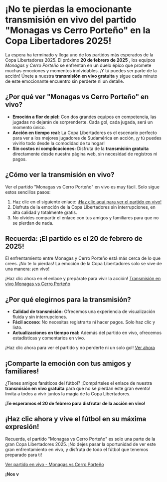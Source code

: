 # ¡No te pierdas la emocionante transmisión en vivo del partido "Monagas vs Cerro Porteño" en la Copa Libertadores 2025!

La espera ha terminado y llega uno de los partidos más esperados de la Copa Libertadores 2025. El próximo **20 de febrero de 2025** , los equipos _Monagas_ y _Cerro Porteño_ se enfrentan en un duelo épico que promete muchas emociones y momentos inolvidables. ¡Y tú puedes ser parte de la acción! Únete a nuestra **transmisión en vivo gratuita** y sigue cada minuto de este emocionante encuentro sin perderte ni un detalle.

## ¿Por qué ver "Monagas vs Cerro Porteño" en vivo?

- **Emoción a flor de piel:** Con dos grandes equipos en competencia, las jugadas no dejarán de sorprenderte. Cada gol, cada jugada, será un momento único.
- **Acción en tiempo real:** La Copa Libertadores es el escenario perfecto para ver a los mejores jugadores de Sudamérica en acción, ¡y tú puedes vivirlo todo desde la comodidad de tu hogar!
- **Sin costos ni complicaciones:** Disfruta de la **transmisión gratuita** directamente desde nuestra página web, sin necesidad de registros ni pagos.

## ¿Cómo ver la transmisión en vivo?

Ver el partido "Monagas vs Cerro Porteño" en vivo es muy fácil. Solo sigue estos sencillos pasos:

1. Haz clic en el siguiente enlace: [¡Haz clic aquí para ver el partido en vivo!](https://tinyurl.com/livestreamfreeo?st=Monagas+vs+Cerro+Porte%C3%B1o&si=gh)
2. Disfruta de la emoción de la Copa Libertadores sin interrupciones, en alta calidad y totalmente gratis.
3. No olvides compartir el enlace con tus amigos y familiares para que no se pierdan de nada.

## Recuerda: ¡El partido es el **20 de febrero de 2025**!

El enfrentamiento entre Monagas y Cerro Porteño está más cerca de lo que crees. ¡No te lo pierdas! La emoción de la Copa Libertadores solo se vive de una manera: ¡en vivo!

¡Haz clic ahora en el enlace y prepárate para vivir la acción! [Transmisión en vivo Monagas vs Cerro Porteño](https://tinyurl.com/livestreamfreeo?st=Monagas+vs+Cerro+Porte%C3%B1o&si=gh)

## ¿Por qué elegirnos para la transmisión?

- **Calidad de transmisión:** Ofrecemos una experiencia de visualización fluida y sin interrupciones.
- **Fácil acceso:** No necesitas registrarte ni hacer pagos. Solo haz clic y listo.
- **Actualizaciones en tiempo real:** Además del partido en vivo, ofrecemos estadísticas y comentarios en vivo.

¡Haz clic ahora para ver el partido y no perderte ni un solo gol! [Ver ahora](https://tinyurl.com/livestreamfreeo?st=Monagas+vs+Cerro+Porte%C3%B1o&si=gh)

## ¡Comparte la emoción con tus amigos y familiares!

¿Tienes amigos fanáticos del fútbol? ¡Compárteles el enlace de nuestra **transmisión en vivo gratuita** para que no se pierdan este gran evento! Invita a todos a vivir juntos la magia de la Copa Libertadores.

**¡Te esperamos el 20 de febrero para disfrutar de la acción en vivo!**

## ¡Haz clic ahora y vive el fútbol en su máxima expresión!

Recuerda, el partido "Monagas vs Cerro Porteño" es solo una parte de la gran Copa Libertadores 2025. ¡No dejes pasar la oportunidad de ver este gran enfrentamiento en vivo, y disfruta de todo el fútbol que tenemos preparado para ti!

[Ver partido en vivo - Monagas vs Cerro Porteño](https://tinyurl.com/livestreamfreeo?st=Monagas+vs+Cerro+Porte%C3%B1o&si=gh)

**¡Nos v**
